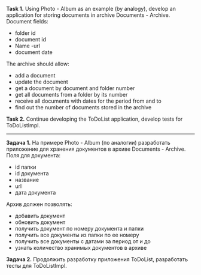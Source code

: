 
**Task 1.**
Using Photo - Album as an example (by analogy), develop an application for storing documents in archive 
Documents - Archive.
Document fields:
- folder id
- document id
- Name
  -url
- document date

The archive should allow:
- add a document
- update the document
- get a document by document and folder number
- get all documents from a folder by its number
- receive all documents with dates for the period from and to
- find out the number of documents stored in the archive


**Task 2.**
Continue developing the ToDoList application, develop tests for ToDoListImpl.

___________________________________________________


**Задача 1.**
На примере Photo - Album (по аналогии) разработать приложение 
для хранения документов в архиве Documents - Archive.
Поля для документа:
- id папки
- id документа
- название
- url
- дата документа

Архив должен позволять:
- добавить документ
- обновить документ
- получить документ по номеру документа и папки
- получить все документы из папки по ее номеру
- получить все документы с датами за период от и до 
- узнать количество хранимых документов в архиве


**Задача 2.**
Продолжить разработку приложения ToDoList, разработать тесты для ToDoListImpl.












